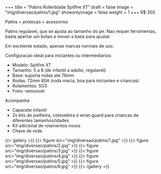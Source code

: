 +++
title = "Patins Rollerblade Spitfire XT"
draft = false
image = "img/diversao/patins/1.jpg"
showonlyimage = false
weight = 1
+++
<span class="price">R$ 350</span>

Patins + protecao + acessorios
<!--more-->

Patins regulavel, que se ajusta ao tamanho do pe. Nao requer ferramentas, basta apertar um botao e mover a base para ajustar.

Em excelente estado, apenas marcas normais de uso.

Configuracao ideal para iniciantes ou intermediarios:

- Modelo: Spitfire XT
- Tamanho: 5 a 8 (de infantil a adulto, regulavel)
- Base: suporta rodas ate 76mm
- Rodas: 72mm 80A (roda macia, boa para iniciantes e criancas)
- Rolamentos: SG3
- Freio: removivel

Acompanha
- Capacete infantil
- 2x kits de joelheira, cotoveleira e wrist-guard para criancas de diferentes tamanhos/idades
- Kit adicional de rolamentos novos
- Chave de roda

{{< gallery >}}
{{< figure src="img/diversao/patins/1.jpg" >}}
{{< figure src="img/diversao/patins/2.jpg" >}}
{{< figure src="img/diversao/patins/3.jpg" >}}
{{< figure src="img/diversao/patins/4.jpg" >}}
{{< figure src="img/diversao/patins/5.jpg" >}}
{{< figure src="img/diversao/patins/6.jpg" >}}
{{< /gallery >}}